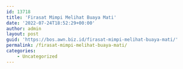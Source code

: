 ```yaml
---
id: 13718
title: 'Firasat Mimpi Melihat Buaya Mati'
date: '2022-07-24T18:52:29+00:00'
author: admin
layout: post
guid: 'https://bos.awn.biz.id/firasat-mimpi-melihat-buaya-mati/'
permalink: /firasat-mimpi-melihat-buaya-mati/
categories:
    - Uncategorized
---
```


